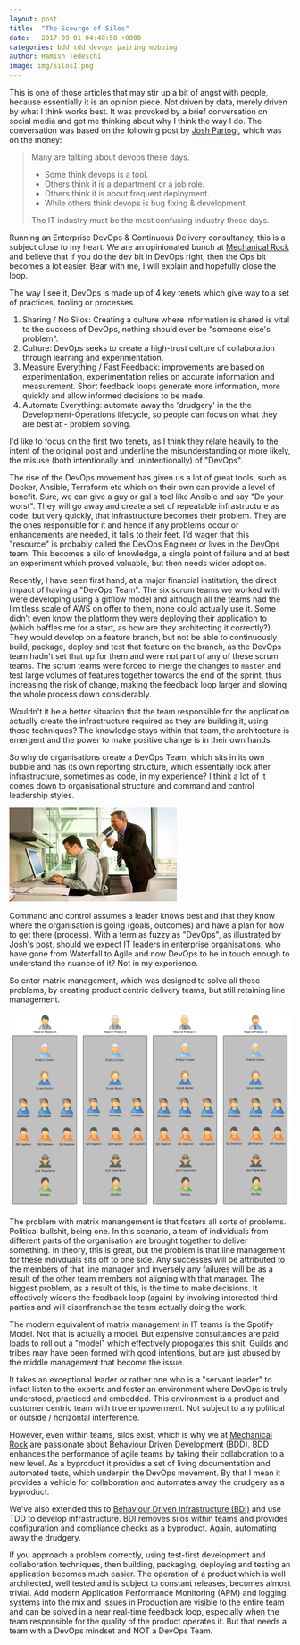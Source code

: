 ```yaml
---
layout: post
title:  "The Scourge of Silos"
date:   2017-09-01 04:48:58 +0000
categories: bdd tdd devops pairing mobbing
author: Hamish Tedeschi
image: img/silos1.png
---
```

This is one of those articles that may stir up a bit of angst with people, because essentially it is an opinion piece. Not driven by data, merely driven by what I think works best. It was provoked by a brief conversation on social media and got me thinking about why I think the way I do. The conversation was based on the following post by [Josh Partogi](https://www.linkedin.com/in/jpartogi/), which was on the money:

> Many are talking about devops these days.
> 
> * Some think devops is a tool.
> * Others think it is a department or a job role.
> * Others think it is about frequent deployment.
> * While others think devops is bug fixing & development.
> 
> The IT industry must be the most confusing industry these days.

Running an Enterprise DevOps & Continuous Delivery consultancy, this is a subject close to my heart. We are an opinionated bunch at [Mechanical Rock](https://www.mechanicalrock.io/) and believe that if you do the dev bit in DevOps right, then the Ops bit becomes a lot easier. Bear with me, I will explain and hopefully close the loop. 

The way I see it, DevOps is made up of 4 key tenets which give way to a set of practices, tooling or processes. 

1. Sharing / No Silos: Creating a culture where information is shared is vital to the success of DevOps, nothing should ever be "someone else's problem".
2. Culture: DevOps seeks to create a high-trust culture of collaboration through learning and experimentation. 
3. Measure Everything / Fast Feedback: improvements are based on experimentation, experimentation relies on accurate information and measurement. Short feedback loops generate more information, more quickly and allow informed decisions to be made.
4. Automate Everything: automate away the 'drudgery' in the the Development-Operations lifecycle, so people can focus on what they are best at - problem solving.

I'd like to focus on the first two tenets, as I think they relate heavily to the intent of the original post and underline the misunderstanding or more likely, the misuse (both intentionally and unintentionally) of "DevOps".

The rise of the DevOps movement has given us a lot of great tools, such as Docker, Ansible, Terraform etc which on their own can provide a level of benefit. Sure, we can give a guy or gal a tool like Ansible and say "Do your worst". They will go away and create a set of repeatable infrastructure as code, but very quickly, that infrastructure becomes their problem. They are the ones responsible for it and hence if any problems occur or enhancements are needed, it falls to their feet. I'd wager that this "resource" is probably called the DevOps Engineer or lives in the DevOps team. This becomes a silo of knowledge, a single point of failure and at best an experiment which proved valuable, but then needs wider adoption.

Recently, I have seen first hand, at a major financial institution, the direct impact of having a "DevOps Team". The six scrum teams we worked with were developing using a gitflow model and although all the teams had the limitless scale of AWS on offer to them, none could actually use it. Some didn't even know the platform they were deploying their application to (which baffles me for a start, as how are they architecting it correctly?). They would develop on a feature branch, but not be able to continuously build, package, deploy and test that feature on the branch, as the DevOps team hadn't set that up for them and were not part of any of these scrum teams. The scrum teams were forced to merge the changes to `master` and test large volumes of features together towards the end of the sprint, thus increasing the risk of change, making the feedback loop larger and slowing the whole process down considerably.

Wouldn't it be a better situation that the team responsible for the application actually create the infrastructure required as they are building it, using those techniques? The knowledge stays within that team, the architecture is emergent and the power to make positive change is in their own hands. 

So why do organisations create a DevOps Team, which sits in its own bubble and has its own reporting structure, which essentially look after infrastructure, sometimes as code, in my experience? I think a lot of it comes down to organisational structure and command and control leadership styles. 

![Command and Control Management Picture](/img/commdandcontrol.png)

Command and control assumes a leader knows best and that they know where the organisation is going (goals, outcomes) and have a plan for how to get there (process). With a term as fuzzy as "DevOps", as illustrated by Josh's post, should we expect IT leaders in enterprise organisations, who have gone from Waterfall to Agile and now DevOps to be in touch enough to understand the nuance of it? Not in my experience. 

So enter matrix management, which was designed to solve all these problems, by creating product centric delivery teams, but still retaining line management.

![Matrix Management Picture](/img/matrix-man.png)

The problem with matrix manangement is that fosters all sorts of problems. Political bullshit, being one. In this scenario, a team of individuals from different parts of the organisation are brought together to deliver something. In theory, this is great, but the problem is that line management for these indivduals sits off to one side. Any successes will be attributed to the members of that line manager and inversely any failures will be as a result of the other team members not aligning with that manager. The biggest problem, as a result of this, is the time to make decisions. It effectively widens the feedback loop (again) by involving interested third parties and will disenfranchise the team actually doing the work.

The modern equivalent of matrix management in IT teams is the Spotify Model. Not that is actually a model. But expensive consultancies are paid loads to roll out a "model" which effectively propogates this shit. Guilds and tribes may have been formed with good intentions, but are just abused by the middle management that become the issue. 

It takes an exceptional leader or rather one who is a "servant leader" to infact listen to the experts and foster an environment where DevOps is truly understood, practiced and embedded. This environment is a product and customer centric team with true empowerment. Not subject to any political or outside / horizontal interference.

However, even within teams, silos exist, which is why we at [Mechanical Rock](https://www.mechanicalrock.io/) are passionate about Behaviour Driven Development (BDD). BDD enhances the performance of agile teams by taking their collaboration to a new level. As a byproduct it provides a set of living documentation and automated tests, which underpin the DevOps movement. By that I mean it provides a vehicle for collaboration and automates away the drudgery as a byproduct.

We've also extended this to [Behaviour Driven Infrastructure (BDI)](https://mechanicalrock.github.io//bdd/devops/2016/12/21/introducing-infrastructure-mapping) and use TDD to develop infrastructure. BDI removes silos within teams and provides configuration and compliance checks as a byproduct. Again, automating away the drudgery.

If you approach a problem correctly, using test-first development and collaboration techniques, then building, packaging, deploying and testing an application becomes much easier. The operation of a product which is well architected, well tested and is subject to constant releases, becomes almost trivial. Add modern Application Performance Monitoring (APM) and logging systems into the mix and issues in Production are visible to the entire team and can be solved in a near real-time feedback loop, especially when the team responsible for the quality of the product operates it. But that needs a team with a DevOps mindset and NOT a DevOps Team.

